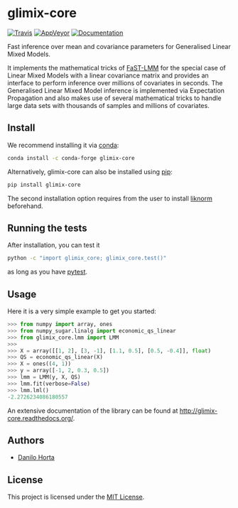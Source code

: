 # glimix-core

[![Travis](https://img.shields.io/travis/limix/glimix-core.svg?style=flat-square&label=linux%20%2F%20macos%20build)](https://travis-ci.org/limix/glimix-core) [![AppVeyor](https://img.shields.io/appveyor/ci/Horta/glimix-core.svg?style=flat-square&label=windows%20build)](https://ci.appveyor.com/project/Horta/glimix-core) [![Documentation](https://img.shields.io/readthedocs/glimix-core.svg?style=flat-square&version=stable)](https://glimix-core.readthedocs.io/)

Fast inference over mean and covariance parameters for Generalised Linear Mixed
Models.

It implements the mathematical tricks of
[FaST-LMM](https://github.com/MicrosoftGenomics/FaST-LMM) for the special case
of Linear Mixed Models with a linear covariance matrix and provides an
interface to perform inference over millions of covariates in seconds.
The Generalised Linear Mixed Model inference is implemented via Expectation
Propagation and also makes use of several mathematical tricks to handle large
data sets with thousands of samples and millions of covariates.

## Install

We recommend installing it via
[conda](http://conda.pydata.org/docs/index.html):
```bash
conda install -c conda-forge glimix-core
```

Alternatively, glimix-core can also be installed using
[pip](https://pypi.python.org/pypi/pip):
```bash
pip install glimix-core
```

The second installation option requires from the user to install
[liknorm](https://github.com/limix/liknorm) beforehand.

## Running the tests

After installation, you can test it

```bash
python -c "import glimix_core; glimix_core.test()"
```

as long as you have [pytest](https://docs.pytest.org/en/latest/).

## Usage

Here it is a very simple example to get you started:

```python
>>> from numpy import array, ones
>>> from numpy_sugar.linalg import economic_qs_linear
>>> from glimix_core.lmm import LMM
>>>
>>> X = array([[1, 2], [3, -1], [1.1, 0.5], [0.5, -0.4]], float)
>>> QS = economic_qs_linear(X)
>>> X = ones((4, 1))
>>> y = array([-1, 2, 0.3, 0.5])
>>> lmm = LMM(y, X, QS)
>>> lmm.fit(verbose=False)
>>> lmm.lml()
-2.2726234086180557
```

An extensive documentation of the library can be found at
http://glimix-core.readthedocs.org/.

## Authors

* [Danilo Horta](https://github.com/horta)

## License

This project is licensed under the [MIT License](https://raw.githubusercontent.com/limix/glimix-core/master/LICENSE.md).
